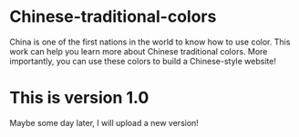 # Chinese-traditional-colors
China is one of the first nations in the world to know how to use color. This work  can help you learn more about Chinese traditional colors. More importantly, you can use these colors to build a Chinese-style website!
# This is version 1.0
Maybe some day later, I will upload a new version!
